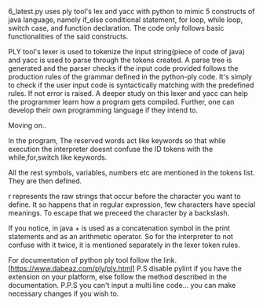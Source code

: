 6_latest.py uses ply tool's lex and yacc with python to mimic 5 constructs of java language, namely if_else conditional statement, for loop, while loop, switch case,
and function declaration. The code only follows basic functionalities of the said constructs. 

PLY tool's lexer is used to tokenize the input string(piece of code of java) and yacc is used to parse through the tokens created. A parse tree is generated and the
parser checks if the input code provided follows the production rules of the grammar defined in the python-ply code. It's simply to check if the user input code is 
syntactically matching with the predefined rules. If not error is raised. A deeper study on this lexer and yacc can help the programmer learn how a program gets compiled.
Further, one can develop their own programming language if they intend to.

Moving on..

In the program,
The reserved words act like keywords so that while execution the interpreter doesnt confuse the ID tokens with the while,for,switch like keywords.

All the rest symbols, variables, numbers etc are mentioned in the tokens list. They are then defined.

r represents the raw strings that occur before the character you want to define. It so happens that in regular expression, few characters have special meanings.
To escape that we preceed the character by a backslash.

If you notice, in java + is used as a concatenation symbol in the print statements and as an arithmetic operator. So for the interpreter to not confuse with it twice,
it is mentioned separately in the lexer token rules. 

For documentation of python ply tool follow the link. [https://www.dabeaz.com/ply/ply.html]
P.S disable pylint if you have the extension on your platform, else follow the method described in the documentation. 
P.P.S you can't input a multi line code... you can make necessary changes if you wish to.



